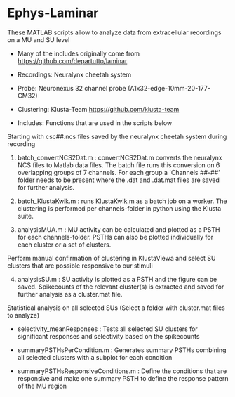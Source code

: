 # Ephys-Laminar

 These MATLAB scripts allow to analyze data from extracellular recordings on a MU and SU level

  * Many of the includes originally come from https://github.com/departutto/laminar
  
  * Recordings:   Neuralynx cheetah system
 
  * Probe:        Neuronexus 32 channel probe (A1x32-edge-10mm-20-177-CM32)
 
  * Clustering:   Klusta-Team https://github.com/klusta-team
 
  * Includes:     Functions that are used in the scripts below
 

Starting with csc##.ncs files saved by the neuralynx cheetah system during recording

1) batch_convertNCS2Dat.m : convertNCS2Dat.m converts the neuralynx NCS files to Matlab data files. The batch file runs this conversion on 6 overlapping groups of 7 channels. For each group a 'Channels ##-##' folder needs to be present where the .dat and .dat.mat files are saved for further analysis.

2) batch_KlustaKwik.m : runs KlustaKwik.m as a batch job on a worker. The clustering is performed per channels-folder in python using the Klusta suite.
   
3) analysisMUA.m : MU activity can be calculated and plotted as a PSTH for each channels-folder. PSTHs can also be plotted individually for each cluster or a set of clusters.

 Perform manual confirmation of clustering in KlustaViewa and select SU clusters that are possible responsive to our stimuli

4) analysisSU.m : SU activity is plotted as a PSTH and the figure can be saved. Spikecounts of the relevant cluster(s) is extracted and saved for further analysis as a cluster.mat file.
   
 Statistical analysis on all selected SUs (Select a folder with cluster.mat files to analyze)

- selectivity_meanResponses : Tests all selected SU clusters for significant responses and selectivity based on the spikecounts
  
- summaryPSTHsPerCondition.m : Generates summary PSTHs combining all selected clusters with a subplot for each condition

- summaryPSTHsResponsiveConditions.m : Define the conditions that are responsive and make one summary PSTH to define the response pattern of the MU region
